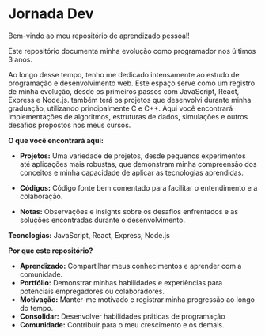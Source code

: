 # Jornada Dev

Bem-vindo ao meu repositório de aprendizado pessoal!

Este repositório documenta minha evolução como programador nos últimos 3 anos.

Ao longo desse tempo, tenho me dedicado intensamente ao estudo de programação e desenvolvimento web. Este espaço serve como um registro de minha evolução, desde os primeiros passos com JavaScript, React, Express e Node.js.
também terá os projetos que desenvolvi durante minha graduação, utilizando principalmente C e C++. Aqui você encontrará implementações de algoritmos, estruturas de dados, simulações e outros desafios propostos nos meus cursos.

**O que você encontrará aqui:**

* **Projetos:** Uma variedade de projetos, desde pequenos experimentos até aplicações mais robustas, que demonstram minha compreensão dos conceitos e minha capacidade de aplicar as tecnologias aprendidas.

* **Códigos:** Código fonte bem comentado para facilitar o entendimento e a colaboração.
* **Notas:** Observações e insights sobre os desafios enfrentados e as soluções encontradas durante o desenvolvimento.

**Tecnologias:** JavaScript, React, Express, Node.js

**Por que este repositório?**

* **Aprendizado:** Compartilhar meus conhecimentos e aprender com a comunidade.
* **Portfólio:** Demonstrar minhas habilidades e experiências para potenciais empregadores ou colaboradores.
* **Motivação:** Manter-me motivado e registrar minha progressão ao longo do tempo.
* **Consolidar:** Desenvolver habilidades práticas de programação
* **Comunidade:** Contribuir para o meu crescimento e os demais.
